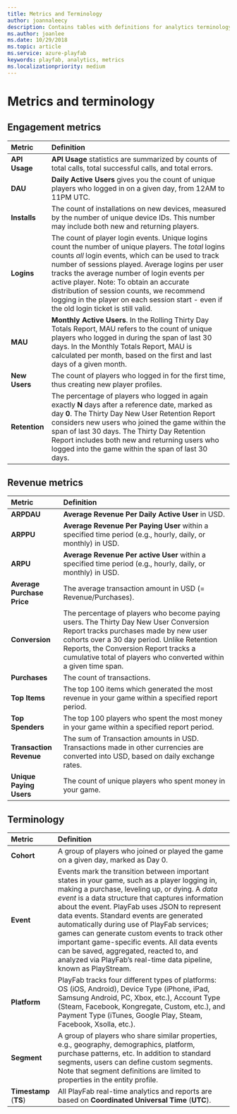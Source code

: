 ```yaml
---
title: Metrics and Terminology
author: joannaleecy
description: Contains tables with definitions for analytics terminology, engagement metrics, and revenue metrics.
ms.author: joanlee
ms.date: 10/29/2018
ms.topic: article
ms.service: azure-playfab
keywords: playfab, analytics, metrics
ms.localizationpriority: medium
---
```


# Metrics and terminology

## Engagement metrics

| Metric                  | Definition                                                                                             |
| :-----------------------| :------------------------------------------------------------------------------------------------------|
| **API Usage**               | **API Usage** statistics are summarized by counts of total calls, total successful calls, and total errors.    |
| **DAU**                     | **Daily Active Users** gives you the count of unique players who logged in on a given day, from 12AM to 11PM UTC.   |
| **Installs**                | The count of installations on new devices, measured by the number of unique device IDs. This number may include both new and returning players.        |
| **Logins**                  | The count of player login events. Unique logins count the number of unique players. The *total* logins counts *all* login events, which can be used to track number of sessions played. Average logins per user tracks the average number of login events per active player.  Note: To obtain an accurate distribution of session counts, we recommend logging in the player on each session start - even if the old login ticket is still valid.   |
| **MAU**                     | **Monthly Active Users**. In the Rolling Thirty Day Totals Report, MAU refers to the count of unique players who logged in during the span of last 30 days. In the Monthly Totals Report, MAU is calculated per month, based on the first and last days of a given month.             |
| **New Users**               | The count of players who logged in for the first time, thus creating new player profiles.              |
| **Retention**               | The percentage of players who logged in again exactly **N** days after a reference date, marked as day **0**. The Thirty Day New User Retention Report considers new users who joined the game within the span of last 30 days. The Thirty Day Retention Report includes both new and returning users who logged into the game within the span of last 30 days.   |

## Revenue metrics

| Metric                  | Definition                                                                                             |
| :-----------------------| :------------------------------------------------------------------------------------------------------|
| **ARPDAU**                  | **Average Revenue Per Daily Active User** in USD.
| **ARPPU**                   | **Average Revenue Per Paying User** within a specified time period (e.g., hourly, daily, or monthly) in USD.
| **ARPU**                    | **Average Revenue Per active User** within a specified time period (e.g., hourly, daily, or monthly) in USD.
| **Average Purchase Price**  | The average transaction amount in USD (= Revenue/Purchases).
| **Conversion**              | The percentage of players who become paying users. The Thirty Day New User Conversion Report tracks purchases made by new user cohorts over a 30 day period. Unlike Retention Reports, the Conversion Report tracks a cumulative total of players who converted within a given time span.
| **Purchases**               | The count of transactions.
| **Top Items**               | The top 100 items which generated the most revenue in your game within a specified report period.
| **Top Spenders**            | The top 100 players who spent the most money in your game within a specified report period.
| **Transaction Revenue**     | The sum of Transaction amounts in USD. Transactions made in other currencies are converted into USD, based on daily exchange rates.
| **Unique Paying Users**     | The count of unique players who spent money in your game.

## Terminology

| Metric               | Definition                                                                                             |
| :--------------------| :------------------------------------------------------------------------------------------------------|
| **Cohort**               | A group of players who joined or played the game on a given day, marked as Day 0.
| **Event**                | Events mark the transition between important states in your game, such as a player logging in, making a purchase, leveling up, or dying. A *data event* is a data structure that captures information about the event. PlayFab uses JSON to represent data events. Standard events are generated automatically during use of PlayFab services; games can generate custom events to track other important game-specific events. All data events can be saved, aggregated, reacted to, and analyzed via PlayFab’s real-time data pipeline, known as PlayStream.
| **Platform**             | PlayFab tracks four different types of platforms: OS (iOS, Android), Device Type (iPhone, iPad, Samsung Android, PC, Xbox, etc.), Account Type (Steam, Facebook, Kongregate, Custom, etc.), and Payment Type (iTunes, Google Play, Steam, Facebook, Xsolla, etc.).
| **Segment**              | A group of players who share similar properties, e.g., geography, demographics, platform, purchase patterns, etc. In addition to standard segments, users can define custom segments. Note that segment definitions are limited to properties in the entity profile.
| **Timestamp** (**TS**)       | All PlayFab real-time analytics and reports are based on **Coordinated Universal Time** (**UTC**).
